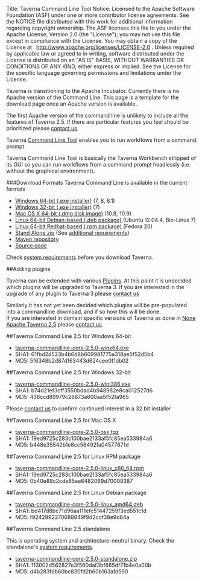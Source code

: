 Title:     Taverna Command Line Tool
Notice:    Licensed to the Apache Software Foundation (ASF) under one
           or more contributor license agreements.  See the NOTICE file
           distributed with this work for additional information
           regarding copyright ownership.  The ASF licenses this file
           to you under the Apache License, Version 2.0 (the
           "License"); you may not use this file except in compliance
           with the License.  You may obtain a copy of the License at
           .
             http://www.apache.org/licenses/LICENSE-2.0
           .
           Unless required by applicable law or agreed to in writing,
           software distributed under the License is distributed on an
           "AS IS" BASIS, WITHOUT WARRANTIES OR CONDITIONS OF ANY
           KIND, either express or implied.  See the License for the
           specific language governing permissions and limitations
           under the License.

<div class="alert alert-info" role="alert"><p>
<span class="glyphicon glyphicon-info-sign" aria-hidden="true"></span>
Taverna is transitioning to the Apache Incubator. 
Currently there is no Apache version of the Command Line.
This page is a template for the download page once an Apache version is available. 
</div>

The first Apache version of the command line is unlikely to include all the features of 
  Taverna 2.5.
If there are particular features you feel should be prioritized please [contact us](/community).

Taverna [Command Line Tool](/documentation/command-line) enables you to run workflows from a 
  command prompt.

Taverna Command Line Tool is basically the Taverna Workbench stripped of its GUI so you can run 
   workflows from a command prompt headlessly (i.e. without the graphical environment).

###Download Formats
Taverna Command Line is available in the current formats

 - [Windows 64-bit (.exe installer)](#windows64) (7, 8, 8.1)
 - [Windows 32-bit (.exe installer)](#windows32) (7) 
 - [Mac OS X 64-bit (.dmg disk image)](#maxos) (10.8, 10.9)
 - [Linux 64-bit Debian-based (.deb package)](#linuxdeb) (Ubuntu 12.04.4, Bio-Linux 7)
 - [Linux 64-bit Redhat-based (.rpm package)](#linuxrpm) (Fedora 20)
 - [Stand Alone zip](#zip) (See 
   [additional requirements](/download/system-requirements#standalone))
 - [Maven repository](/download/maven)
 - [Source code](/code)

Check [system requirements](/download/system-requirements) before you download 
  Taverna. 

##Adding plugins

Taverna can be extended with various [Plugins](/documentation/plugins).
At this point it is undecided which plugins will be upgraded to Taverna 3.
If you are interested in the upgrade of any plugin to Taverna 3 please [contact us](/community) 

Similarly it has not yet been decided which plugins will be pre-populated into a commandline 
   download, and if so how this will be done.  
If you are interested in domain specific versions of Taverna as done in 
   [None Apache Taverna 2.5](http://www.taverna.org.uk/download/command-line-tool/2-5/) please 
   [contact us](/community).

<a name="windows64"></a>
##Taverna Command Line 2.5 for Windows 64-bit

 - [taverna-commandline-core-2.5.0-winx64.exe](http://www.taverna.org.uk/download/command-line-tool/2-5/core/#download-windows)
 - SHA1: 61fbd2d523b4b6d8b609981775a318ae5f52d5b4
 - MD5: 5f6348b2d87d163443d624cee0f1db02

<a name="windows32"></a>
##Taverna Command Line 2.5 for Windows 32-bit 

 - [taverna-commandline-core-2.5.0-wini386.exe](http://www.taverna.org.uk/download/command-line-tool/2-5/core/#download-windows)
 - SHA1: b74d21ef3cff3550bdad4b948982e8ca012527d6
 - MD5: 438ccd89979c26873a600aa5f52fa965

Please [contact us](/community) to confirm continued interest in a 32 bit installer

<a name="maxos"></a>
##Taverna Command Line 2.5 for Mac OS X

 - [taverna-commandline-core-2.5.0-osx.tgz](http://www.taverna.org.uk/download/command-line-tool/2-5/core/#download-mac)
 - SHA1: 19ed9725c283c100bae2133af5fc85ea533984a6
 - MD5: b448e35542b1e8cc56492fa04577671d

<a name="linuxdeb"></a>
##Taverna Command Line 2.5 for Linux RPM package

 - [taverna-commandline-core-2.5.0-linux_x86_64.rpm](http://www.taverna.org.uk/download/command-line-tool/2-5/core/#download-linux)
 - SHA1: 19ed9725c283c100bae2133af5fc85ea533984a6
 - MD5: 0b40e88c2cde85ae6482069d70009387

<a name="linuxrpm"></a>
##Taverna Command Line 2.5 for Linux Debian package

 - [taverna-commandline-core-2.5.0-linux_amd64.deb](http://www.taverna.org.uk/download/command-line-tool/2-5/core/#download-linux)
 - SHA1: bd417d8bc71d96aa111efc51447259f3ed551c1d
 - MD5: f9242892270688849f9d2ccf38e9d84a

<a name="#zip"></a>
##Taverna Command Line 2.5 standalone

This is operating system and architecture-neutral binary. 
Check the standalone's [system requirements](/download/system-requirements#standalone).

 - [taverna-commandline-core-2.5.0-standalone.zip](http://www.taverna.org.uk/download/command-line-tool/2-5/core/#download-binary)
 - SHA1: 113002d562827e3f560daf3bf665df71b4e0a00b
 - MD5: d4b283fdb60bc830fd2b60b163afd590
